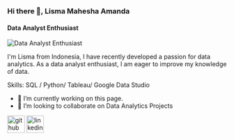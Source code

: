 ### Hi there 👋, Lisma Mahesha Amanda
#### Data Analyst Enthusiast
![Data Analyst Enthusiast](https://www.canva.com/design/DAFUpdf03H4/view)

I'm Lisma from Indonesia, I have recently developed a passion for data analytics. As a data analyst enthusiast, I am eager to improve my knowledge of data.

Skills: SQL / Python/ Tableau/ Google Data Studio

- 🔭 I’m currently working on this page. 
- 👯 I’m looking to collaborate on Data Analytics Projects 


[<img src='https://cdn.jsdelivr.net/npm/simple-icons@3.0.1/icons/github.svg' alt='github' height='40'>](https://github.com/lismahesha)  [<img src='https://cdn.jsdelivr.net/npm/simple-icons@3.0.1/icons/linkedin.svg' alt='linkedin' height='40'>](https://www.linkedin.com/in/lismahesha/)  


